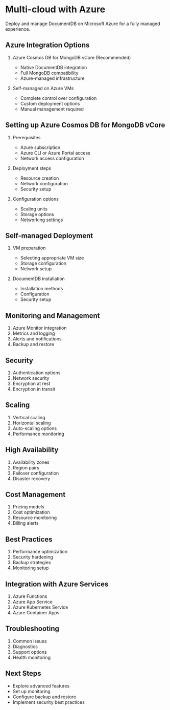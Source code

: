 # Multi-cloud with Azure

Deploy and manage DocumentDB on Microsoft Azure for a fully managed experience.

## Azure Integration Options

1. Azure Cosmos DB for MongoDB vCore (Recommended)
   - Native DocumentDB integration
   - Full MongoDB compatibility
   - Azure-managed infrastructure

2. Self-managed on Azure VMs
   - Complete control over configuration
   - Custom deployment options
   - Manual management required

## Setting up Azure Cosmos DB for MongoDB vCore

1. Prerequisites
   - Azure subscription
   - Azure CLI or Azure Portal access
   - Network access configuration

2. Deployment steps
   - Resource creation
   - Network configuration
   - Security setup

3. Configuration options
   - Scaling units
   - Storage options
   - Networking settings

## Self-managed Deployment

1. VM preparation
   - Selecting appropriate VM size
   - Storage configuration
   - Network setup

2. DocumentDB installation
   - Installation methods
   - Configuration
   - Security setup

## Monitoring and Management

1. Azure Monitor integration
2. Metrics and logging
3. Alerts and notifications
4. Backup and restore

## Security

1. Authentication options
2. Network security
3. Encryption at rest
4. Encryption in transit

## Scaling

1. Vertical scaling
2. Horizontal scaling
3. Auto-scaling options
4. Performance monitoring

## High Availability

1. Availability zones
2. Region pairs
3. Failover configuration
4. Disaster recovery

## Cost Management

1. Pricing models
2. Cost optimization
3. Resource monitoring
4. Billing alerts

## Best Practices

1. Performance optimization
2. Security hardening
3. Backup strategies
4. Monitoring setup

## Integration with Azure Services

1. Azure Functions
2. Azure App Service
3. Azure Kubernetes Service
4. Azure Container Apps

## Troubleshooting

1. Common issues
2. Diagnostics
3. Support options
4. Health monitoring

## Next Steps

- Explore advanced features
- Set up monitoring
- Configure backup and restore
- Implement security best practices 